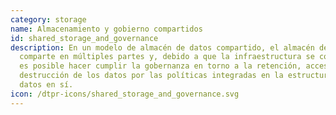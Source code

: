 ```yaml
---
category: storage
name: Almacenamiento y gobierno compartidos
id: shared_storage_and_governance
description: En un modelo de almacén de datos compartido, el almacén de datos se
  comparte en múltiples partes y, debido a que la infraestructura se comparte,
  es posible hacer cumplir la gobernanza en torno a la retención, acceso y
  destrucción de los datos por las políticas integradas en la estructura de los
  datos en sí.
icon: /dtpr-icons/shared_storage_and_governance.svg
---
```

